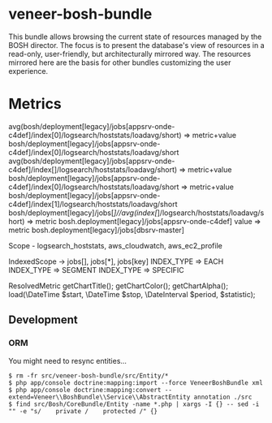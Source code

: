 # veneer-bosh-bundle

This bundle allows browsing the current state of resources managed by the BOSH director. The focus is to present the
database's view of resources in a read-only, user-friendly, but architecturally mirrored way. The resources mirrored
here are the basis for other bundles customizing the user experience.


# Metrics

avg(bosh/deployment[legacy]/jobs[appsrv-onde-c4def]/index[0]/logsearch/hoststats/loadavg/short)
    => metric+value bosh/deployment[legacy]/jobs[appsrv-onde-c4def]/index[0]/logsearch/hoststats/loadavg/short
avg(bosh/deployment[legacy]/jobs[appsrv-onde-c4def]/index[]/logsearch/hoststats/loadavg/short)
    => metric+value bosh/deployment[legacy]/jobs[appsrv-onde-c4def]/index[0]/logsearch/hoststats/loadavg/short
    => metric+value bosh/deployment[legacy]/jobs[appsrv-onde-c4def]/index[1]/logsearch/hoststats/loadavg/short
bosh/deployment[legacy]/jobs[*]//avg(index[*]/logsearch/hoststats/loadavg/short)
    => metric bosh.deployment[legacy]/jobs[appsrv-onde-c4def]
       value
    => metric bosh.deployment[legacy]/jobs[dbsrv-master]

Scope - logsearch_hoststats, aws_cloudwatch, aws_ec2_profile

IndexedScope -> jobs[], jobs[*], jobs[key]
  INDEX_TYPE => EACH
  INDEX_TYPE => SEGMENT
  INDEX_TYPE => SPECIFIC

ResolvedMetric
  getChartTitle();
  getChartColor();
  getChartAlpha();
  load(\DateTime $start, \DateTime $stop, \DateInterval $period, $statistic);


## Development

### ORM

You might need to resync entities...

    $ rm -fr src/veneer-bosh-bundle/src/Entity/*
    $ php app/console doctrine:mapping:import --force VeneerBoshBundle xml
    $ php app/console doctrine:mapping:convert --extend=Veneer\\BoshBundle\\Service\\AbstractEntity annotation ./src
    $ find src/Bosh/CoreBundle/Entity -name *.php | xargs -I {} -- sed -i "" -e "s/    private /    protected /" {}
